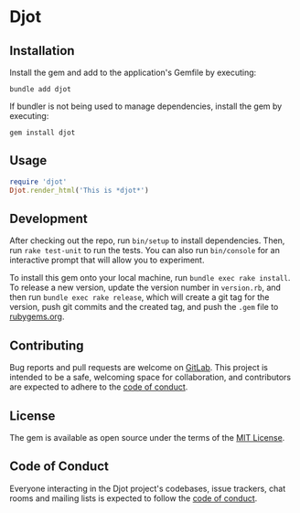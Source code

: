 # Djot

## Installation

Install the gem and add to the application's Gemfile by executing:

```shell-session
bundle add djot
```

If bundler is not being used to manage dependencies, install the gem by executing:

```shell-session
gem install djot
```

## Usage

```ruby
require 'djot'
Djot.render_html('This is *djot*')
```

## Development

After checking out the repo, run `bin/setup` to install dependencies.
Then, run `rake test-unit` to run the tests.
You can also run `bin/console` for an interactive prompt that will allow you to experiment.

To install this gem onto your local machine,
run `bundle exec rake install`.
To release a new version, update the version number in `version.rb`,
and then run `bundle exec rake release`,
which will create a git tag for the version,
push git commits and the created tag,
and push the `.gem` file to [rubygems.org](https://rubygems.org).

## Contributing

Bug reports and pull requests are welcome on [GitLab](https://gitlab.com/gemmaro/ruby-djot).
This project is intended to be a safe,
welcoming space for collaboration,
and contributors are expected to adhere
to the [code of conduct](CODE_OF_CONDUCT.md).

## License

The gem is available as open source under the terms of the [MIT License](https://opensource.org/licenses/MIT).

## Code of Conduct

Everyone interacting in the Djot project's codebases,
issue trackers, chat rooms and mailing lists is expected
to follow the [code of conduct](CODE_OF_CONDUCT.md).
